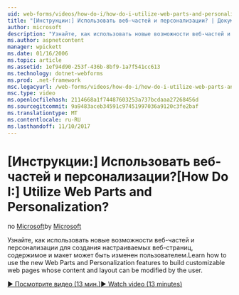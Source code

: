 ```yaml
---
uid: web-forms/videos/how-do-i/how-do-i-utilize-web-parts-and-personalization
title: "[Инструкции:] Использовать веб-частей и персонализации? | Документы Майкрософт"
author: microsoft
description: "Узнайте, как использовать новые возможности веб-частей и персонализации для создания настраиваемых веб-страниц, содержимое и макет может быть изменен пользователем."
ms.author: aspnetcontent
manager: wpickett
ms.date: 01/16/2006
ms.topic: article
ms.assetid: 1ef94d90-253f-436b-8bf9-1a7f541cc613
ms.technology: dotnet-webforms
ms.prod: .net-framework
msc.legacyurl: /web-forms/videos/how-do-i/how-do-i-utilize-web-parts-and-personalization
msc.type: video
ms.openlocfilehash: 2114668a1f74487603253a737bcdaaa27268456d
ms.sourcegitcommit: 9a9483aceb34591c97451997036a9120c3fe2baf
ms.translationtype: MT
ms.contentlocale: ru-RU
ms.lasthandoff: 11/10/2017
---
```

<a name="how-do-i-utilize-web-parts-and-personalization"></a><span data-ttu-id="8cbec-104">[Инструкции:] Использовать веб-частей и персонализации?</span><span class="sxs-lookup"><span data-stu-id="8cbec-104">[How Do I:] Utilize Web Parts and Personalization?</span></span>
====================
<span data-ttu-id="8cbec-105">по [Microsoft](https://github.com/microsoft)</span><span class="sxs-lookup"><span data-stu-id="8cbec-105">by [Microsoft](https://github.com/microsoft)</span></span>

<span data-ttu-id="8cbec-106">Узнайте, как использовать новые возможности веб-частей и персонализации для создания настраиваемых веб-страниц, содержимое и макет может быть изменен пользователем.</span><span class="sxs-lookup"><span data-stu-id="8cbec-106">Learn how to use the new Web Parts and Personalization features to build customizable web pages whose content and layout can be modified by the user.</span></span>

[<span data-ttu-id="8cbec-107">&#9654; Посмотрите видео (13 мин.)</span><span class="sxs-lookup"><span data-stu-id="8cbec-107">&#9654; Watch video (13 minutes)</span></span>](https://channel9.msdn.com/Blogs/ASP-NET-Site-Videos/how-do-i-utilize-web-parts-and-personalization)
